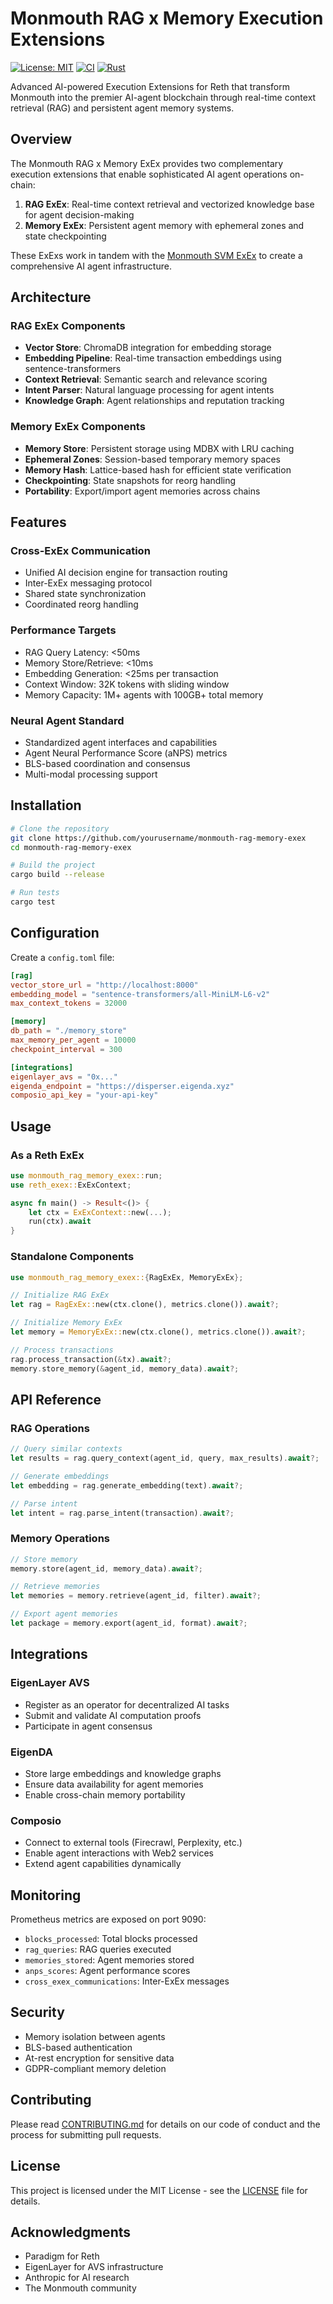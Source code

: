 # Monmouth RAG x Memory Execution Extensions

[![License: MIT](https://img.shields.io/badge/License-MIT-yellow.svg)](https://opensource.org/licenses/MIT)
[![CI](https://github.com/zetsuchan/monmouth-rag-memory-exex/actions/workflows/ci.yml/badge.svg)](https://github.com/zetsuchan/monmouth-rag-memory-exex/actions/workflows/ci.yml)
[![Rust](https://img.shields.io/badge/rust-1.75%2B-orange.svg)](https://www.rust-lang.org)

Advanced AI-powered Execution Extensions for Reth that transform Monmouth into the premier AI-agent blockchain through real-time context retrieval (RAG) and persistent agent memory systems.

## Overview

The Monmouth RAG x Memory ExEx provides two complementary execution extensions that enable sophisticated AI agent operations on-chain:

1. **RAG ExEx**: Real-time context retrieval and vectorized knowledge base for agent decision-making
2. **Memory ExEx**: Persistent agent memory with ephemeral zones and state checkpointing

These ExExs work in tandem with the [Monmouth SVM ExEx](https://github.com/zetsuchan/monmouth-svm-exex) to create a comprehensive AI agent infrastructure.

## Architecture

### RAG ExEx Components
- **Vector Store**: ChromaDB integration for embedding storage
- **Embedding Pipeline**: Real-time transaction embeddings using sentence-transformers
- **Context Retrieval**: Semantic search and relevance scoring
- **Intent Parser**: Natural language processing for agent intents
- **Knowledge Graph**: Agent relationships and reputation tracking

### Memory ExEx Components
- **Memory Store**: Persistent storage using MDBX with LRU caching
- **Ephemeral Zones**: Session-based temporary memory spaces
- **Memory Hash**: Lattice-based hash for efficient state verification
- **Checkpointing**: State snapshots for reorg handling
- **Portability**: Export/import agent memories across chains

## Features

### Cross-ExEx Communication
- Unified AI decision engine for transaction routing
- Inter-ExEx messaging protocol
- Shared state synchronization
- Coordinated reorg handling

### Performance Targets
- RAG Query Latency: <50ms
- Memory Store/Retrieve: <10ms
- Embedding Generation: <25ms per transaction
- Context Window: 32K tokens with sliding window
- Memory Capacity: 1M+ agents with 100GB+ total memory

### Neural Agent Standard
- Standardized agent interfaces and capabilities
- Agent Neural Performance Score (aNPS) metrics
- BLS-based coordination and consensus
- Multi-modal processing support

## Installation

```bash
# Clone the repository
git clone https://github.com/yourusername/monmouth-rag-memory-exex
cd monmouth-rag-memory-exex

# Build the project
cargo build --release

# Run tests
cargo test
```

## Configuration

Create a `config.toml` file:

```toml
[rag]
vector_store_url = "http://localhost:8000"
embedding_model = "sentence-transformers/all-MiniLM-L6-v2"
max_context_tokens = 32000

[memory]
db_path = "./memory_store"
max_memory_per_agent = 10000
checkpoint_interval = 300

[integrations]
eigenlayer_avs = "0x..."
eigenda_endpoint = "https://disperser.eigenda.xyz"
composio_api_key = "your-api-key"
```

## Usage

### As a Reth ExEx

```rust
use monmouth_rag_memory_exex::run;
use reth_exex::ExExContext;

async fn main() -> Result<()> {
    let ctx = ExExContext::new(...);
    run(ctx).await
}
```

### Standalone Components

```rust
use monmouth_rag_memory_exex::{RagExEx, MemoryExEx};

// Initialize RAG ExEx
let rag = RagExEx::new(ctx.clone(), metrics.clone()).await?;

// Initialize Memory ExEx
let memory = MemoryExEx::new(ctx.clone(), metrics.clone()).await?;

// Process transactions
rag.process_transaction(&tx).await?;
memory.store_memory(&agent_id, memory_data).await?;
```

## API Reference

### RAG Operations

```rust
// Query similar contexts
let results = rag.query_context(agent_id, query, max_results).await?;

// Generate embeddings
let embedding = rag.generate_embedding(text).await?;

// Parse intent
let intent = rag.parse_intent(transaction).await?;
```

### Memory Operations

```rust
// Store memory
memory.store(agent_id, memory_data).await?;

// Retrieve memories
let memories = memory.retrieve(agent_id, filter).await?;

// Export agent memories
let package = memory.export(agent_id, format).await?;
```

## Integrations

### EigenLayer AVS
- Register as an operator for decentralized AI tasks
- Submit and validate AI computation proofs
- Participate in agent consensus

### EigenDA
- Store large embeddings and knowledge graphs
- Ensure data availability for agent memories
- Enable cross-chain memory portability

### Composio
- Connect to external tools (Firecrawl, Perplexity, etc.)
- Enable agent interactions with Web2 services
- Extend agent capabilities dynamically

## Monitoring

Prometheus metrics are exposed on port 9090:

- `blocks_processed`: Total blocks processed
- `rag_queries`: RAG queries executed
- `memories_stored`: Agent memories stored
- `anps_scores`: Agent performance scores
- `cross_exex_communications`: Inter-ExEx messages

## Security

- Memory isolation between agents
- BLS-based authentication
- At-rest encryption for sensitive data
- GDPR-compliant memory deletion

## Contributing

Please read [CONTRIBUTING.md](CONTRIBUTING.md) for details on our code of conduct and the process for submitting pull requests.

## License

This project is licensed under the MIT License - see the [LICENSE](LICENSE) file for details.

## Acknowledgments

- Paradigm for Reth
- EigenLayer for AVS infrastructure
- Anthropic for AI research
- The Monmouth community